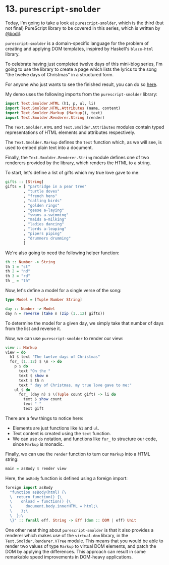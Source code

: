 # 13. `purescript-smolder`

Today, I'm going to take a look at `purescript-smolder`, which is the third (but not final) PureScript library to be covered in this series, which is written by [@bodil](http://github.com/bodil).

`purescript-smolder` is a domain-specific language for the problem of creating and applying DOM templates, inspired by Haskell's `blaze-html` library.

To celebrate having just completed twelve days of this mini-blog series, I'm going to use the library to create a page which lists the lyrics to the song "the twelve days of Christmas" in a structured form.

For anyone who just wants to see the finished result, you can do so [here](http://paf31.github.io/24-days-of-purescript/smolder-example/html/).

My demo uses the following imports from the `purescript-smolder` library:

```purescript
import Text.Smolder.HTML (h1, p, ul, li)
import Text.Smolder.HTML.Attributes (name, content)
import Text.Smolder.Markup (Markup(), text)
import Text.Smolder.Renderer.String (render)
```

The `Text.Smolder.HTML` and `Text.Smolder.Attributes` modules contain typed representations of HTML elements and attributes respectively.

The `Text.Smolder.Markup` defines the `text` function which, as we will see, is used to embed plain text into a document.

Finally, the `Text.Smolder.Renderer.String` module defines one of two renderers provided by the library, which renders the HTML to a string.

To start, let's define a list of gifts which my true love gave to me:

```purescript
gifts :: [String]
gifts = [ "partridge in a pear tree"
        , "turtle doves"
        , "french hens"
        , "calling birds"
        , "golden rings"
        , "geese a-laying"
        , "swans a-swimming"
        , "maids a-milking"
        , "ladies dancing"
        , "lords a-leaping"
        , "pipers piping"
        , "drummers drumming"
        ]
```

We're also going to need the following helper function:

```purescript
th :: Number -> String
th 1 = "st"
th 2 = "nd"
th 3 = "rd"
th _ = "th"
```

Now, let's define a model for a single verse of the song:

```purescript
type Model = [Tuple Number String]

day :: Number -> Model
day n = reverse (take n (zip (1..12) gifts))
```

To determine the model for a given day, we simply take that number of days from the list and reverse it.

Now, we can use `purescript-smolder` to render our view:

```purescript
view :: Markup
view = do
  h1 $ text "The twelve days of Christmas"
  for_ (1..12) $ \n -> do
    p $ do
      text "On the "
      text $ show n
      text $ th n
      text " day of Christmas, my true love gave to me:"
    ul $ do
      for_ (day n) $ \(Tuple count gift) -> li do
        text $ show count
        text " "
        text gift
```

There are a few things to notice here:

- Elements are just functions like `h1` and `ul`.
- Text content is created using the `text` function.
- We can use `do` notation, and functions like `for_` to structure our code, since `Markup` is monadic.

Finally, we can use the `render` function to turn our `Markup` into a HTML string:

```purescript
main = asBody $ render view
```

Here, the `asBody` function is defined using a foreign import:

```purescript
foreign import asBody
  "function asBody(html) {\
  \  return function() {\
  \    onload = function() {\
  \      document.body.innerHTML = html;\
  \    };\
  \  };\
  \}" :: forall eff. String -> Eff (dom :: DOM | eff) Unit
```

One other neat thing about `purescript-smolder` is that it also provides a renderer which makes use of the `virtual-dom` library, in the `Text.Smolder.Renderer.VTree` module. This means that you would be able to render two values of type `Markup` to virtual DOM elements, and patch the DOM by applying the differences. This approach can result in some remarkable speed improvements in DOM-heavy applications.
